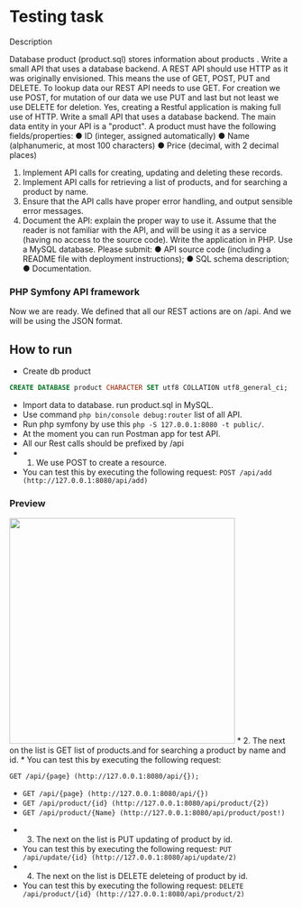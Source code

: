 # Testing task
Description

Database product (product.sql) stores information about products . 
Write a small API that uses a database backend. 
A REST API should use HTTP as it was originally envisioned. This means the use of GET, POST, PUT and DELETE. To lookup data our REST API needs to use GET. For creation we use POST, for mutation of our data we use PUT and last but not least we use DELETE for deletion. Yes, creating a Restful application is making full use of HTTP.
Write a small API that uses a database backend. 
The main data entity in your API is a "product". A product must have the following fields/properties: 
●  ID (integer, assigned automatically) 
●  Name (alphanumeric, at most 100 characters) 
●  Price (decimal, with 2 decimal places) 

1. Implement API calls for creating, updating and deleting these records. 
2. Implement API calls for retrieving a list of products, and for searching a product by name. 
3. Ensure that the API calls have proper error handling, and output sensible error messages. 
4. Document the API: explain the proper way to use it. Assume that the reader is not familiar with the API, and will be using it as a service (having no access to the source code). 
Write the application in PHP. Use a MySQL database. 
Please submit: 
●  API source code (including a README file with deployment instructions); 
●  SQL schema description; 
●  Documentation. 

### PHP Symfony API framework
Now we are ready. We defined that all our REST actions are on /api. And we will be using the JSON format.
## How to run

* Create db product
```sql
CREATE DATABASE product CHARACTER SET utf8 COLLATION utf8_general_ci;
```
* Import data to database. run product.sql in MySQL.
* Use command `php bin/console debug:router` list of all API.
* Run php symfony by use this `php -S 127.0.0.1:8080 -t public/`.
* At the moment you can run Postman app for test API.
* All our Rest calls should be prefixed by /api
* 1. We use POST to create a resource. 
* You can test this by executing the following request:
 `POST /api/add (http://127.0.0.1:8080/api/add)`
 ### Preview
  <img src="https://i.imgur.com/4QcJoJY.jpg" width="400">
* 2. The next on the list is GET list of products.and for searching a product by name and id.
* You can test this by executing the following request:

```
GET /api/{page} (http://127.0.0.1:8080/api/{});
```

- `GET /api/{page} (http://127.0.0.1:8080/api/{})`
- `GET /api/product/{id} (http://127.0.0.1:8080/api/product/{2})`
- `GET /api/product/{Name} (http://127.0.0.1:8080/api/product/post!)`
* 3. The next on the list is PUT updating of product by id.
* You can test this by executing the following request:
 `PUT /api/update/{id} (http://127.0.0.1:8080/api/update/2)`
 * 4. The next on the list is DELETE deleteing of product by id.
* You can test this by executing the following request:
 `DELETE /api/product/{id} (http://127.0.0.1:8080/api/product/2)`
